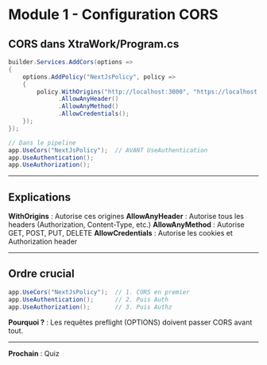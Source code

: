# Module 1 - Configuration CORS

## CORS dans XtraWork/Program.cs

```csharp
builder.Services.AddCors(options =>
{
    options.AddPolicy("NextJsPolicy", policy =>
    {
        policy.WithOrigins("http://localhost:3000", "https://localhost:3000")
              .AllowAnyHeader()
              .AllowAnyMethod()
              .AllowCredentials();
    });
});

// Dans le pipeline
app.UseCors("NextJsPolicy");  // AVANT UseAuthentication
app.UseAuthentication();
app.UseAuthorization();
```

---

## Explications

**WithOrigins** : Autorise ces origines
**AllowAnyHeader** : Autorise tous les headers (Authorization, Content-Type, etc.)
**AllowAnyMethod** : Autorise GET, POST, PUT, DELETE
**AllowCredentials** : Autorise les cookies et Authorization header

---

## Ordre crucial

```csharp
app.UseCors("NextJsPolicy");  // 1. CORS en premier
app.UseAuthentication();      // 2. Puis Auth
app.UseAuthorization();       // 3. Puis Authz
```

**Pourquoi ?** : Les requêtes preflight (OPTIONS) doivent passer CORS avant tout.

---

**Prochain** : Quiz

